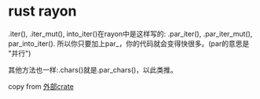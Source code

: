 # rust rayon

.iter(), .iter_mut(), into_iter()在rayon中是这样写的:
.par_iter(), .par_iter_mut(), par_into_iter(). 所以你只要加上par_，你的代码就会变得快很多。(par的意思是 "并行")

其他方法也一样:.chars()就是.par_chars()，以此类推。

copy from [外部crate](https://kumakichi.github.io/easy_rust_chs/Chapter_59.html)
